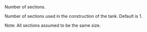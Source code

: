 Number of sections.


<!-- comment -->


Number of sections used in the construction of the tank. Default is 1.


Note: All sections assumed to be the same size.
